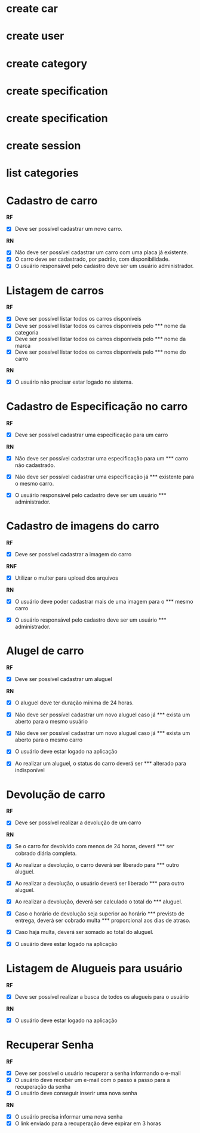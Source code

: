 # create car
# create user
# create category
# create specification
# create specification
# create session
# list categories

# Cadastro de carro

**RF**
- [x] Deve ser possível cadastrar um novo carro.


**RN**
- [x] Não deve ser possível cadastrar um carro com uma placa já existente.
- [x] O carro deve ser cadastrado, por padrão, com disponibilidade.
- [x] O usuário responsável pelo cadastro deve ser um usuário administrador.

# Listagem de carros

**RF**
- [x] Deve ser possível listar todos os carros disponíveis
- [x] Deve ser possível listar todos os carros disponíveis pelo *** nome da categoria
- [x] Deve ser possível listar todos os carros disponíveis pelo *** nome da marca
- [x] Deve ser possível listar todos os carros disponíveis pelo *** nome do carro

**RN**
- [x] O usuário não precisar estar logado no sistema.


# Cadastro de Especificação no carro

**RF**
- [x] Deve ser possível cadastrar uma especificação para um carro


**RN**
- [x] Não deve ser possível cadastrar uma especificação para um *** carro não cadastrado.
- [x] Não deve ser possível cadastrar uma especificação já *** existente para o mesmo carro.
- [x] O usuário responsável pelo cadastro deve ser um usuário *** administrador.


# Cadastro de imagens do carro

**RF**
- [x] Deve ser possível cadastrar a imagem do carro

**RNF**
- [x] Utilizar o multer para upload dos arquivos

**RN**
- [x] O usuário deve poder cadastrar mais de uma imagem para o *** mesmo carro
- [x] O usuário responsável pelo cadastro deve ser um usuário *** administrador.


# Alugel de carro

**RF**
- [x] Deve ser possível cadastrar um aluguel


**RN**
- [x] O aluguel deve ter duração mínima de 24 horas.
- [x] Não deve ser possível cadastrar um novo aluguel caso já *** exista um aberto para o mesmo usuário
- [x] Não deve ser possível cadastrar um novo aluguel caso já *** exista um aberto para o mesmo carro
- [x] O usuário deve estar logado na aplicação
- [x] Ao realizar um aluguel, o status do carro deverá ser *** alterado para indisponível


# Devolução de carro

**RF**
- [x] Deve ser possível realizar a devolução de um carro

**RN**
- [x] Se o carro for devolvido com menos de 24 horas, deverá *** ser cobrado diária completa.
- [x] Ao realizar a devolução, o carro deverá ser liberado para *** outro aluguel.
- [x] Ao realizar a devolução, o usuário deverá ser liberado *** para outro aluguel.
- [x] Ao realizar a devolução, deverá ser calculado o total do *** aluguel.
- [x] Caso o horário de devolução seja superior ao horário *** previsto de entrega, deverá ser cobrado multa *** proporcional aos dias de atraso.
- [x] Caso haja multa, deverá ser somado ao total do aluguel.
- [x] O usuário deve estar logado na aplicação


# Listagem de Alugueis para usuário

**RF**
- [x] Deve ser possível realizar a busca de todos os alugueis para o usuário

**RN**
- [x] O usuário deve estar logado na aplicação


# Recuperar Senha

**RF**
- [x] Deve ser possível o usuário recuperar a senha informando o e-mail
- [x] O usuário deve receber um e-mail com o passo a passo para a recuperação da senha
- [x] O usuário deve conseguir inserir uma nova senha

**RN**
- [x] O usuário precisa informar uma nova senha
- [x] O link enviado para a recuperação deve expirar em 3 horas
